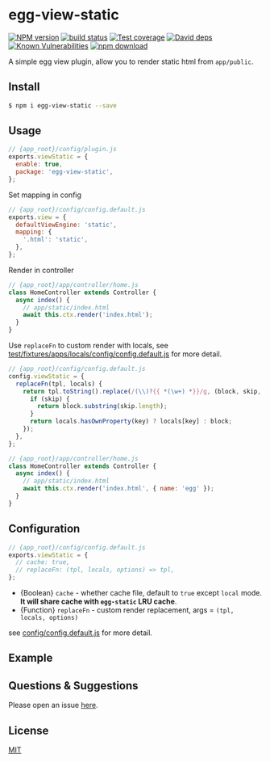 # egg-view-static

[![NPM version][npm-image]][npm-url]
[![build status][travis-image]][travis-url]
[![Test coverage][codecov-image]][codecov-url]
[![David deps][david-image]][david-url]
[![Known Vulnerabilities][snyk-image]][snyk-url]
[![npm download][download-image]][download-url]

[npm-image]: https://img.shields.io/npm/v/egg-view-static.svg?style=flat-square
[npm-url]: https://npmjs.org/package/egg-view-static
[travis-image]: https://img.shields.io/travis/eggjs-community/egg-view-static.svg?style=flat-square
[travis-url]: https://travis-ci.org/eggjs-community/egg-view-static
[codecov-image]: https://img.shields.io/codecov/c/github/eggjs-community/egg-view-static.svg?style=flat-square
[codecov-url]: https://codecov.io/github/eggjs-community/egg-view-static?branch=master
[david-image]: https://img.shields.io/david/eggjs-community/egg-view-static.svg?style=flat-square
[david-url]: https://david-dm.org/eggjs-community/egg-view-static
[snyk-image]: https://snyk.io/test/npm/egg-view-static/badge.svg?style=flat-square
[snyk-url]: https://snyk.io/test/npm/egg-view-static
[download-image]: https://img.shields.io/npm/dm/egg-view-static.svg?style=flat-square
[download-url]: https://npmjs.org/package/egg-view-static

A simple egg view plugin, allow you to render static html from `app/public`.

## Install

```bash
$ npm i egg-view-static --save
```

## Usage

```js
// {app_root}/config/plugin.js
exports.viewStatic = {
  enable: true,
  package: 'egg-view-static',
};
```

Set mapping in config

```js
// {app_root}/config/config.default.js
exports.view = {
  defaultViewEngine: 'static',
  mapping: {
    '.html': 'static',
  },
};
```

Render in controller

```js
// {app_root}/app/controller/home.js
class HomeController extends Controller {
  async index() {
    // app/static/index.html
    await this.ctx.render('index.html');
  }
}
```

Use `replaceFn` to custom render with locals, see [test/fixtures/apps/locals/config/config.default.js](test/fixtures/apps/locals/config/config.default.js) for more detail.

```js
// {app_root}/config/config.default.js
config.viewStatic = {
  replaceFn(tpl, locals) {
    return tpl.toString().replace(/(\\)?{{ *(\w+) *}}/g, (block, skip, key) => {
      if (skip) {
        return block.substring(skip.length);
      }
      return locals.hasOwnProperty(key) ? locals[key] : block;
    });
  },
};

// {app_root}/app/controller/home.js
class HomeController extends Controller {
  async index() {
    // app/static/index.html
    await this.ctx.render('index.html', { name: 'egg' });
  }
}
```

## Configuration

```js
// {app_root}/config/config.default.js
exports.viewStatic = {
  // cache: true,
  // replaceFn: (tpl, locals, options) => tpl,
};
```

- {Boolean} `cache` - whether cache file, default to `true` except `local` mode. **It will share cache with `egg-static` LRU cache**.
- {Function} `replaceFn` - custom render replacement, args = `(tpl, locals, options)`

see [config/config.default.js](config/config.default.js) for more detail.

## Example

<!-- example here -->

## Questions & Suggestions

Please open an issue [here](https://github.com/eggjs-community/egg-view-static/issues).

## License

[MIT](LICENSE)
